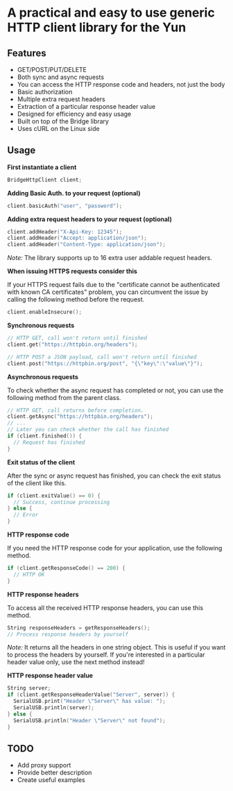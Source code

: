 A practical and easy to use generic HTTP client library for the Yun
===================================================================

Features
--------

* GET/POST/PUT/DELETE
* Both sync and async requests
* You can access the HTTP response code and headers, not just the body
* Basic authorization
* Multiple extra request headers
* Extraction of a particular response header value
* Designed for efficiency and easy usage
* Built on top of the Bridge library
* Uses cURL on the Linux side

Usage
-----

__First instantiate a client__

```c++
BridgeHttpClient client;
```

__Adding Basic Auth. to your request (optional)__

```c++
client.basicAuth("user", "password");
```

__Adding extra request headers to your request (optional)__

```c++
client.addHeader("X-Api-Key: 12345");
client.addHeader("Accept: application/json");
client.addHeader("Content-Type: application/json");
```

_Note:_ The library supports up to 16 extra user addable request headers.

__When issuing HTTPS requests consider this__

If your HTTPS request fails due to the "certificate cannot be authenticated with known CA certificates" problem, you can circumvent the issue by calling the following method before the request.

```c++
client.enableInsecure();
```

__Synchronous requests__

```c++
// HTTP GET, call won't return until finished
client.get("https://httpbin.org/headers");

// HTTP POST a JSON payload, call won't return until finished
client.post("https://httpbin.org/post", "{\"key\":\"value\"}");
```

__Asynchronous requests__

To check whether the async request has completed or not, you can use the following method from the parent class.

```c++
// HTTP GET, call returns before completion.
client.getAsync("https://httpbin.org/headers");
// ...
// Later you can check whether the call has finished
if (client.finished()) {
  // Request has finished
}
```

__Exit status of the client__

After the sync or async request has finished, you can check the exit status of the client like this.

```c++
if (client.exitValue() == 0) {
  // Success, continue processing
} else {
  // Error
}
```

__HTTP response code__

If you need the HTTP response code for your application, use the following method.

```c++
if (client.getResponseCode() == 200) {
  // HTTP OK
}
```

__HTTP response headers__

To access all the received HTTP response headers, you can use this method.

```c++
String responseHeaders = getResponseHeaders();
// Process response headers by yourself
```

_Note:_ It returns all the headers in one string object. This is useful if you want to process the headers by yourself. If you're interested in a particular header value only, use the next method instead!

__HTTP response header value__

```c++
String server;
if (client.getResponseHeaderValue("Server", server)) {
  SerialUSB.print("Header \"Server\" has value: ");
  SerialUSB.println(server);
} else {
  SerialUSB.println("Header \"Server\" not found");
}
```

TODO
----

* Add proxy support
* Provide better description
* Create useful examples
